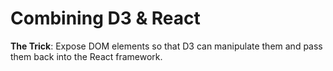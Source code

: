 <!---
{"next":"Topics/barchart_demo.md","title":"Combining D3 & React"}
-->

# Combining D3 & React

**The Trick**: Expose DOM elements so that D3 can manipulate them and pass them back into the React framework.
